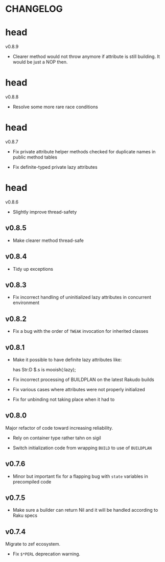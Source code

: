 CHANGELOG
=========



head
====

v0.8.9

  * Clearer method would not throw anymore if attribute is still building. It would be just a NOP then.

head
====

v0.8.8

  * Resolve some more rare race conditions

head
====

v0.8.7

  * Fix private attribute helper methods checked for duplicate names in public method tables

  * Fix definite-typed private lazy attributes

head
====

v0.8.6

  * Slightly improve thread-safety

v0.8.5
------

  * Make clearer method thread-safe

v0.8.4
------

  * Tidy up exceptions

v0.8.3
------

  * Fix incorrect handling of uninitialized lazy attributes in concurrent environment

v0.8.2
------

  * Fix a bug with the order of `TWEAK` invocation for inherited classes

v0.8.1
------

  * Make it possible to have definite lazy attributes like:

    has Str:D $.s is mooish(:lazy);

  * Fix incorrect processing of BUILDPLAN on the latest Rakudo builds

  * Fix various cases where attributes were not properly initialized

  * Fix for unbinding not taking place when it had to

v0.8.0
------

Major refactor of code toward increasing reliability.

  * Rely on container type rather tahn on sigil

  * Switch initialization code from wrapping `BUILD` to use of `BUILDPLAN`

v0.7.6
------

  * Minor but important fix for a flapping bug with `state` variables in precompiled code

v0.7.5
------

  * Make sure a builder can return Nil and it will be handled according to Raku specs

v0.7.4
------

Migrate to zef ecosystem.

  * Fix `$*PERL` deprecation warning.

